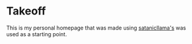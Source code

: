 # Takeoff
This is my personal homepage that was made using [satanicllama's](https://github.com/satanicllamaplaza) was used as a starting point.
